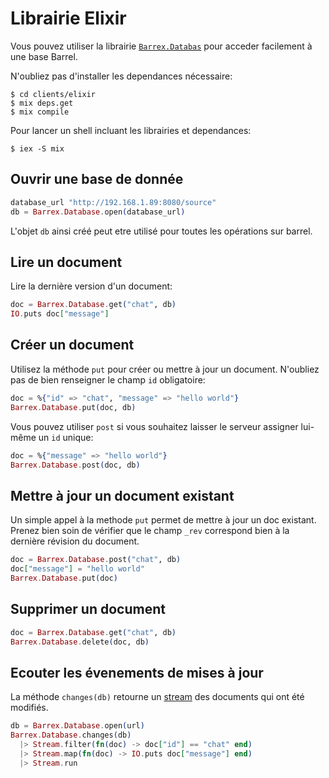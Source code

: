 # Librairie Elixir

Vous pouvez utiliser la librairie [`Barrex.Databas`](/git/?p=barrel-aof17.git/.git;a=blob;f=clients/elixir/lib/barrex.ex) pour acceder facilement
à une base Barrel.

N'oubliez pas d'installer les dependances nécessaire:

    $ cd clients/elixir
    $ mix deps.get
    $ mix compile

Pour lancer un shell incluant les librairies et dependances:

    $ iex -S mix

## Ouvrir une base de donnée

```elixir
database_url "http://192.168.1.89:8080/source"
db = Barrex.Database.open(database_url)
``` 

L'objet `db` ainsi créé peut etre utilisé pour toutes
les opérations sur barrel.

## Lire un document

Lire la dernière version d'un document:

```elixir
doc = Barrex.Database.get("chat", db)
IO.puts doc["message"]
```
## Créer un document

Utilisez la méthode `put` pour créer ou mettre à jour un document.
N'oubliez pas de bien renseigner le champ `id` obligatoire:

```elixir
doc = %{"id" => "chat", "message" => "hello world"}
Barrex.Database.put(doc, db)
```

Vous pouvez utiliser `post` si vous souhaitez laisser le serveur
assigner lui-même un `id` unique:

```elixir
doc = %{"message" => "hello world"}
Barrex.Database.post(doc, db)
```

## Mettre à jour un document existant

Un simple appel à la methode `put` permet de mettre à jour un doc existant.
Prenez bien soin de vérifier que le champ `_rev` correspond bien à la dernière
révision du document.

```elixir
doc = Barrex.Database.post("chat", db)
doc["message"] = "hello world"
Barrex.Database.put(doc)
```

## Supprimer un document

```elixir
doc = Barrex.Database.get("chat", db)
Barrex.Database.delete(doc, db)
```

## Ecouter les évenements de mises à jour

La méthode `changes(db)` retourne un [stream](https://hexdocs.pm/elixir/Stream.html)
des documents qui ont été modifiés.

```elixir
db = Barrex.Database.open(url)
Barrex.Database.changes(db)
  |> Stream.filter(fn(doc) -> doc["id"] == "chat" end)
  |> Stream.map(fn(doc) -> IO.puts doc["message"] end)
  |> Stream.run
```

